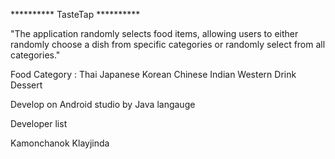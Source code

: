 ********** TasteTap **********

"The application randomly selects food items, allowing users to either randomly choose a dish from specific categories or randomly select from all categories."

Food Category : Thai Japanese Korean Chinese Indian Western Drink Dessert

Develop on Android studio by Java langauge

Developer list

Kamonchanok Klayjinda